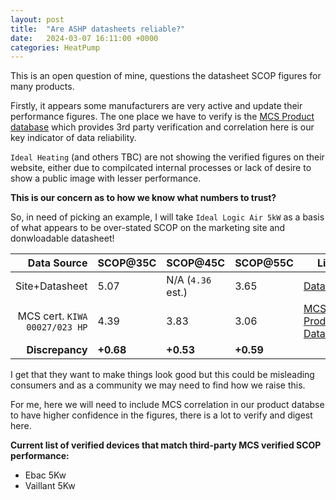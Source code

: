 ```yaml
---
layout: post
title:  "Are ASHP datasheets reliable?"
date:   2024-03-07 16:11:00 +0000
categories: HeatPump
---
```


This is an open question of mine, questions the datasheet SCOP figures for many products.  

Firstly, it appears some manufacturers are very active and update their performance figures. 
The one place we have to verify is the [MCS Product database](https://mcscertified.com/product-directory/) 
which provides 3rd party verification and correlation here is our key indicator of data reliability.

 `Ideal Heating` (and others TBC) are not showing the verified figures on their website,
 either due to compilcated internal processes or lack of desire to show a public image with lesser performance.


**This is our concern as to how we know what numbers to trust?**

So, in need of picking an example, I will take `Ideal Logic Air 5kW` as a basis of what appears to 
be over-stated SCOP on the marketing site and donwloadable datasheet! 

| Data Source                        | SCOP@35C | SCOP@45C | SCOP@55C | Link |
| ---------------------------------: | :------- | :------- | :------- | --- |
| Site+Datasheet                     | 5.07     | N/A (`4.36` est.)     | 3.65        | [Datasheet](https://idealtouch.co.uk.idealboilers.com/uploads/documents/230620_Logic_Air_Spec_Sheet_RevB_Web.pdf)  |
| MCS cert. `KIWA 00027/023 HP`      | 4.39     | 3.83     | 3.06     | [MCS Product Database](https://mcscertified.com/product-directory/) |
| **Discrepancy**                      | **+0.68**   | **+0.53**    | **+0.59**    | |

I get that they want to make things look good but this could be misleading consumers and as a community we
 may need to find how we raise this.

For me, here we will need to include MCS correlation in our product databse to have higher confidence in the figures, 
there is a lot to verify and digest here.

**Current list of verified devices that match third-party MCS verified SCOP performance:**
- Ebac 5Kw
- Vaillant 5Kw
